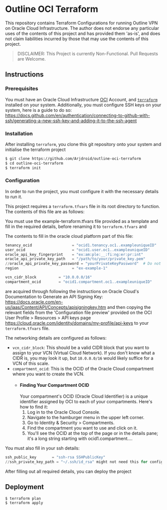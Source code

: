 # Outline OCI Terraform

This repository contains Terraform Configurations for running Outline VPN on Oracle Cloud Infrastructure. The author does not endorse any particular uses of the contents of this project and has provided them 'as-is', and does not claim liabilities incurred by those that may use the contents of this project.

> DISCLAIMER: This Project is currently Non-Functional. Pull Requests are Welcome.

## Instructions

### Prerequisites

You must have an Oracle Cloud Infrastructure [OCI](https://cloud.oracle.com) Account, and [`terraform`](https://www.terraform.io/) installed on your system.
Additionally, you must configure SSH keys on your system, here is a guide to do so: https://docs.github.com/en/authentication/connecting-to-github-with-ssh/generating-a-new-ssh-key-and-adding-it-to-the-ssh-agent

### Installation

After installing `terraform`, you clone this git repository onto your system and initialise the terraform project

```bash
$ git clone https://github.com/Arjdroid/outline-oci-terraform
$ cd outline-oci-terraform
$ terraform init
```

### Configuration

In order to run the project, you must configure it with the necessary details to run it.

This project requires a `terraform.tfvars` file in its root directory to function. The contents of this file are as follows:

You must use the example-terraform.tfvars file provided as a template and fill in the required details, before renaming it to `terraform.tfvars` and

The contents to fill in the oracle cloud platform part of this file:

```Terraform
tenancy_ocid                  = "ocid1.tenancy.oc1..exampleuniqueID"
user_ocid                     = "ocid1.user.oc1..exampleuniqueID"
oracle_api_key_fingerprint    = "ex:am:ple:__:fi:ng:er:pr:int"
oracle_api_private_key_path   = "/path/to/your/private_key.pem"
//oracle_api_private_key_password = "yourPrivateKeyPassword"  # Do not put this if you have not set one
region                        = "ex-example-1"

vcn_cidr_block          = "10.0.0.0/16"
compartment_ocid        = "ocid1.compartment.oc1..exampleuniqueID"
```

are acquired through following the instructions on Oracle Cloud's Documentation to Generate an API Signing Key: https://docs.oracle.com/en-us/iaas/Content/API/Concepts/apisigningkey.htm and then copying the relevant fields from the 'Configuration file preview' provided on the OCI User Profile > Resources > API keys page https://cloud.oracle.com/identity/domains/my-profile/api-keys to your `terraform.tfvars` file.

The networking details are configured as follows:

- `vcn_cidr_block`: This should be a valid CIDR block that you want to assign to your VCN (Virtual Cloud Network). If you don't know what a CIDR is, you may look it up, but `10.0.0.0/16` would likely suffice for a VCN of this scale.
- `compartment_ocid`: This is the OCID of the Oracle Cloud compartment where you want to create the VCN.
  - #### Finding Your Compartment OCID
    Your compartment's OCID (Oracle Cloud Identifier) is a unique identifier assigned by OCI to each of your compartments. Here's how to find it:
    1. Log in to the Oracle Cloud Console.
    2. Navigate to the hamburger menu in the upper left corner.
    3. Go to Identity & Security > Compartments.
    4. Find the compartment you want to use and click on it.
    5. You'll see the OCID at the top of the page or in the details pane; it's a long string starting with ocid1.compartment....

You must also fill in your ssh details:

```Terraform
ssh_public_key       = "ssh-rsa SSHPublicKey"
//ssh_private_key_path = "~/.ssh/id_rsa" might not need this for configuration
```

After filling out all required details, you can deploy the project

## Deployment

```bash
$ terraform plan
$ terraform apply
```
